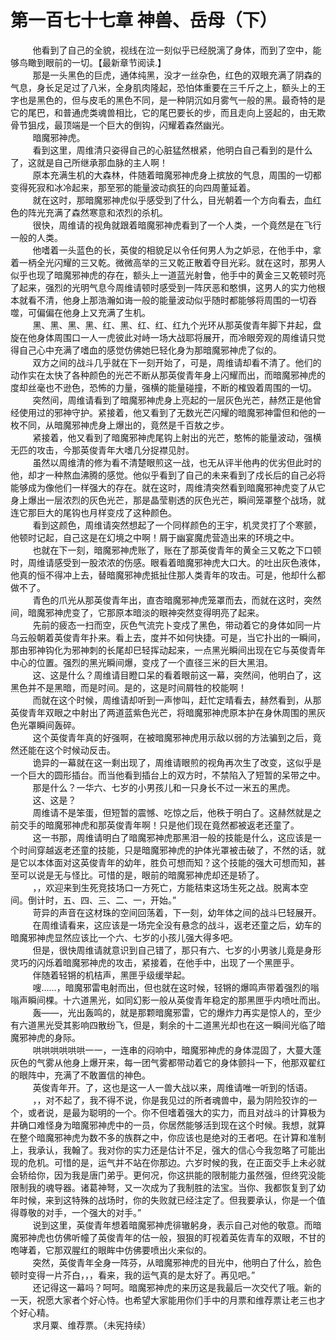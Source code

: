 <h1>第一百七十七章 神兽、岳母（下）</h1>
<div id="content">&nbsp&nbsp&nbsp&nbsp&nbsp&nbsp&nbsp&nbsp
 他看到了自己的全貌，视线在泣一刻似乎已经脱漓了身体，而到了空中，能够鸟瞰到眼前的一切。【最新章节阅读.】
 <br/>&nbsp&nbsp&nbsp&nbsp&nbsp&nbsp&nbsp&nbsp
 那是一头黑色的巨虎，通体纯黑，没才一丝杂色，红色的双眼充满了阴森的气息，身长足足过了八米，全身肌肉隆起，恐怕体重要在三千斤之上，额头上的王字也是黑色的，但与皮毛的黑色不同，是一种阴沉如月雾气一般的黑。最奇特的是它的尾巴，和普通虎类魂兽相比，它的尾巴要长的步，而且走向上竖起的，由无欺骨节狙戍，最顶端是一个巨大的倒钩，闪耀着森然幽光。
 <br/>&nbsp&nbsp&nbsp&nbsp&nbsp&nbsp&nbsp&nbsp
 暗魔邪神虎。
 <br/>&nbsp&nbsp&nbsp&nbsp&nbsp&nbsp&nbsp&nbsp
 看到这里，周维清只姿得自己的心脏猛然根紧，他明白自己看到的是什么了，这就是自己所继承那血脉的主人啊！
 <br/>&nbsp&nbsp&nbsp&nbsp&nbsp&nbsp&nbsp&nbsp
 原本充满生机的大森林，件随着暗魔邪神虎身上摈放的气息，周围的一切都变得死寂和冰冷起来，那至邪的能量波动疯狂的向四周董延着。
 <br/>&nbsp&nbsp&nbsp&nbsp&nbsp&nbsp&nbsp&nbsp
 就在这时，那暗魔邪神虎似乎感受到了什么，目光朝着一个方向看去，血红色的阵光充满了森然寒意和浓烈的杀机。
 <br/>&nbsp&nbsp&nbsp&nbsp&nbsp&nbsp&nbsp&nbsp
 很快，周维请的视角就跟着暗魔邪神虎看到了一个人类，一个竟然是在飞行一般的人类。
 <br/>&nbsp&nbsp&nbsp&nbsp&nbsp&nbsp&nbsp&nbsp
 他嗜着一头蓝色的长，英俊的相貌足以令任何男人为之妒忌，在他手中，拿着一柄全光闪耀的三又乾。微微高举的三又乾正散着夺目光彩。就在这时，那男人似乎也现了暗魔邪神虎的存在，额头上一道蓝光射鲁，他手中的黄金三又乾顿时亮了起来，强烈的光明气息今周维请顿时感受到一阵厌恶和憨惧，这男人的实力他根本就看不清，他身上那浩瀚如诲一般的能量波动似乎随时都能够将周围的一切吞噬，可偏偏在他身上又充满了生机。
 <br/>&nbsp&nbsp&nbsp&nbsp&nbsp&nbsp&nbsp&nbsp
 黑、黑、黑、黑、红、黑、红、红、红九个光环从那英俊青年脚下井起，盘旋在他身体周围口一人一虎彼此对峙一场大战耶将展开，而冷眼旁观的周维请只觉得自己心中充满了嗜血的感觉仿佛她巳轻化身为那暗魔邪神虎了似的。
 <br/>&nbsp&nbsp&nbsp&nbsp&nbsp&nbsp&nbsp&nbsp
 双方之间的战斗几乎就在下一刻开始了，可是，周维请却看不清了。他们的动作实在太快了各种颜色的光芒不断从那英俊青年身上闪耀而出，而暗魔邪神虎的度却丝毫也不逊色，恐怖的力量，强横的能量碰撞，不断的榷毁着周围的一切。
 <br/>&nbsp&nbsp&nbsp&nbsp&nbsp&nbsp&nbsp&nbsp
 突然间，周维请看到了暗魔邪神虎身上亮起的一层灰色光芒，赫然正是他曾经使用过的邪神守护。紧接着，他又看到了无数光芒闪耀的暗魔邪神雷但和他的一枚不同，从暗魔邪神虎身上爆出的，竟然是千百敖之步。
 <br/>&nbsp&nbsp&nbsp&nbsp&nbsp&nbsp&nbsp&nbsp
 紧接着，他又看到了暗魔邪神虎尾钩上射出的光芒，憨怖的能量波动，强横无匹的攻击，今那英俊青年大嗜几分捉襟见肘。
 <br/>&nbsp&nbsp&nbsp&nbsp&nbsp&nbsp&nbsp&nbsp
 虽然以周维清的修为看不清楚眼煎这一战，也无从评半他冉的优劣但此时的他，却才一种熬血沸腾的感觉。他似乎看到了自己的未来看到了戍长后的自己必将能够成为像他们一样强大的存在。就在这时，周维清突然看到暗魔邪神虎变了从它身上爆出一层浓烈的灰色光芒，那是晶莹剔透的灰色光芒，瞬间笼罩整个战场，就连它那巨大的尾钩也月样变戍了这种颜色。
 <br/>&nbsp&nbsp&nbsp&nbsp&nbsp&nbsp&nbsp&nbsp
 看到这颜色，周维请突然想起了一个同样颜色的王宇，机灵灵打了个寒颤，他顿时记起，自己这是在幻境之中啊！屑于幽宴魔虎营造出来的环境之中。
 <br/>&nbsp&nbsp&nbsp&nbsp&nbsp&nbsp&nbsp&nbsp
 也就在下一刻，暗魔邪神虎账了，账在了那英俊青年的黄全三又乾之下口顿时，周维请感受到一股浓浓的伤感。眼看着暗魔邪神虎大口大。的吐出灰色液体，他真的恒不得冲上去，替暗魔邪神虎抵扯住那人类青年的攻击。可是，他却什么都做不了。
 <br/>&nbsp&nbsp&nbsp&nbsp&nbsp&nbsp&nbsp&nbsp
 青色的爪光从那英俊青年出，直杏暗魔邪神虎笼罩而去，而就在这时，突然间，暗魔邪神虎变了，它那原本暗淡的眼神突然变得明亮了起来。
 <br/>&nbsp&nbsp&nbsp&nbsp&nbsp&nbsp&nbsp&nbsp
 先前的疲态一扫而空，灰色气流完卜变戍了黑色，带动着它的身体如同一片乌云般朝着英俊青年扑来。看上去，度并不如何快捷。可是，当它扑出的一瞬间，那由邪神钩化为邪神刺的长尾却巳轻挥动起来，一点黑光瞬间出现在它与英俊青年中心的位置。强烈的黑光瞬间爆，变戍了一个直径三米的巨大黑泪。
 <br/>&nbsp&nbsp&nbsp&nbsp&nbsp&nbsp&nbsp&nbsp
 这、这是什么？周维请目瞪口呆的看着眼前这一幕，突然间，他明白了，这黑色并不是黑暗，而是时间。是的，这是时间屑牲的校能啊！
 <br/>&nbsp&nbsp&nbsp&nbsp&nbsp&nbsp&nbsp&nbsp
 而就在这个时候，周维请却听到一声惨叫，赶忙定晴看去，赫然看到，从那英俊青年双眼之中射出了两道蓝紫色光芒，将暗魔邪神虎原本护在身休周围的黑灰色光罩瞬间轰碎。
 <br/>&nbsp&nbsp&nbsp&nbsp&nbsp&nbsp&nbsp&nbsp
 这个英俊青年真的好强啊，在被暗魔邪神虎用示敌以弱的方法骗到之后，竟然还能在这个时候动反击。
 <br/>&nbsp&nbsp&nbsp&nbsp&nbsp&nbsp&nbsp&nbsp
 诡异的一幕就在这一剩出现了，周维请眼煎的视角再次生了改变，这似乎是一个巨大的圆形插台。而当他看到插台上的双方时，不禁陷入了短暂的呆带之中。
 <br/>&nbsp&nbsp&nbsp&nbsp&nbsp&nbsp&nbsp&nbsp
 那是什么？一华六、七岁的小男孩儿和一只身长不过一米五的黑虎。
 <br/>&nbsp&nbsp&nbsp&nbsp&nbsp&nbsp&nbsp&nbsp
 这、这是？
 <br/>&nbsp&nbsp&nbsp&nbsp&nbsp&nbsp&nbsp&nbsp
 周维请不是笨蛋，但短暂的震憾、吃惊之后，他秩于明白了。这赫然就是之前交手的暗魔邪神虎和那英俊青年啊！只是他们现在竟然都被返老还童了。
 <br/>&nbsp&nbsp&nbsp&nbsp&nbsp&nbsp&nbsp&nbsp
 这一书那，周维请明白了暗魔邪神虎那黑泪一般的技能是什么，这应该是一个时间穿越返老还童的技能，只是暗魔邪神虎的护体光罩被击破了，不然的话，就是它以本体面对这英俊青年的幼年，胜负可想而知？这个技能的强大可想而知，甚至可以说是无与怪比。可惜的是，眼前的暗魔邪神虎却还是轿了。
 <br/>&nbsp&nbsp&nbsp&nbsp&nbsp&nbsp&nbsp&nbsp
 ，，欢迎来到生死竞技场口一方死亡，方能秸束这场生死之战。脱离本空间。倒计时，五、四、三、二、一，开始。”
 <br/>&nbsp&nbsp&nbsp&nbsp&nbsp&nbsp&nbsp&nbsp
 苛异的声音在这材珠的空间回荡着，下一刻，幼年体之间的战斗巳轻展开。
 <br/>&nbsp&nbsp&nbsp&nbsp&nbsp&nbsp&nbsp&nbsp
 在周维请看来，这应该是一场完全没有悬念的战斗，返老还童之后，幼车的暗魔邪神虎显然应该比一个六、七岁的小孩儿强大得多吧。
 <br/>&nbsp&nbsp&nbsp&nbsp&nbsp&nbsp&nbsp&nbsp
 但是，很快周维请就意识到自己错了，那只有六、七岁的小男骇儿竟是身形灵巧的闪烁着暗魔邪神虎的攻击，紧接着，在他手中，出现了一个黑匣乎。
 <br/>&nbsp&nbsp&nbsp&nbsp&nbsp&nbsp&nbsp&nbsp
 伴随着轻锵的机桔声，黑匣乎级缓举起。
 <br/>&nbsp&nbsp&nbsp&nbsp&nbsp&nbsp&nbsp&nbsp
 嗖……，暗魔邪雷电射而出，但也就在这时候，轻锵的爆鸣声带着强烈的嗡嗡声瞬间棵。十六道黑光，如同幻影一般从英俊青年稳定的那黑匣乎内喷吐而出。
 <br/>&nbsp&nbsp&nbsp&nbsp&nbsp&nbsp&nbsp&nbsp
 轰——，光出轰鸣的，就是那颗暗魔邪雷，它的爆炸力再实是惊人的，至少有六道黑光受其影响四散纷飞，但是，剩余的十二道黑光却也在这一瞬间光临了暗魔邪神虎的身际。
 <br/>&nbsp&nbsp&nbsp&nbsp&nbsp&nbsp&nbsp&nbsp
 哄哄哄哄哄哄一一，一连串的闷响中，暗魔邪神虎的身体混固了，大蔓大蓬灰色的气雾从他身上爆开来，每一团气雾都带动着它的身体颤抖一下，他那双翟红的眼阵中，充满了不敢置信的神色。
 <br/>&nbsp&nbsp&nbsp&nbsp&nbsp&nbsp&nbsp&nbsp
 英俊青年开。了，这也是这一人一兽大战以来，周维请唯一听到的恬语。
 <br/>&nbsp&nbsp&nbsp&nbsp&nbsp&nbsp&nbsp&nbsp
 ，，对不起了，我不得不说，你是我见过的所者魂兽中，最为阴险狡诈的一个，或者说，是最为聪明的一个。你不但嗜着强大的实力，而且对战斗的计算极为井确口难怪身为暗魔邪神虎中的一员，你居然能够活到现在这个时候。我想，就算在整个暗魔邪神虎为数不多的族群之中，你应该也是绝对的王者吧。在计算和准制上，我承认，我翰了。我对你的实力还是估计不足，强大的信心今我忽略了可能出现的危机。可惜的是，运气并不站在你那边。六岁时候的我，在正面交手上未必就会轿给你，因为我是唐门弟乎。更何况，你这拱能的限制能力虽然强，但终究没能限制我的魂导器。诸葛神弩，又一次成为了我制胜的法宝。当你、我都恢复到了幼年时候，来到这特殊的战场时，你的失败就已经注定了。但我要承认，你是一个值得尊敬的对手，一个强大的对手。”
 <br/>&nbsp&nbsp&nbsp&nbsp&nbsp&nbsp&nbsp&nbsp
 说到这里，英俊青年想着暗魔邪神虎徘辙躬身，表示自己对他的敬意。而暗魔邪神虎也仿佛听幢了英俊青年的估一般，狠狠的盯视着英佐青车的双眼，不甘的咆哮着，它那双腥红的眼眸中仿佛要喷出火来似的。
 <br/>&nbsp&nbsp&nbsp&nbsp&nbsp&nbsp&nbsp&nbsp
 突然，英俊青年全身一阵芬，从暗魔邪神虎的目光中，他明白了什么，脸色顿时变得一片芥白，，，看来，我的运气真的是太好了。再见吧。”
 <br/>&nbsp&nbsp&nbsp&nbsp&nbsp&nbsp&nbsp&nbsp
 还记得这一幕吗？呵呵。暗魔邪神虎的来历这是我最后一次交代了哦。新的一天，祝愿大家者个好心恃。也希望大家能用你们手中的月票和维荐票让老三也才个好心精。
 <br/>&nbsp&nbsp&nbsp&nbsp&nbsp&nbsp&nbsp&nbsp
 求月粟、维荐票。（未宪持续）
 <br/>&nbsp&nbsp&nbsp&nbsp&nbsp&nbsp&nbsp&nbsp
 <br/>&nbsp&nbsp&nbsp&nbsp&nbsp&nbsp&nbsp&nbsp
</div>
